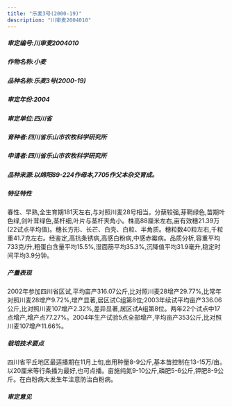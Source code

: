 ```yaml
---
title: "乐麦3号(2000-19)"
description: "川审麦2004010"
---
```

##### 审定编号:川审麦2004010

##### 作物名称:小麦

##### 品种名称:乐麦3号(2000-19)

##### 审定年份:2004

##### 审定单位:四川省

##### 育种者:四川省乐山市农牧科学研究所

##### 申请者:四川省乐山市农牧科学研究所

##### 品种来源:以绵阳89-224作母本,7705作父本杂交育成。

##### 特征特性
春性、早熟,全生育期181天左右,与对照川麦28号相当。分蘖较强,芽鞘绿色,苗期叶色绿,剑叶茸绿色,茎杆细,叶片与茎杆夹角小。株高88厘米左右,亩有效穗21.39万(22试点平均值)。穗长方形、长芒、白壳、白粒、半角质。穗粒数40粒左右,千粒重41.7克左右。经鉴定,高抗条锈病,高感白粉病,中感赤霉病。品质分析,容重平均733克/升,粗蛋白含量平均15.5%,湿面筋平均35.3%,沉降值平均31.9毫升,稳定时间平均3.9分钟。

##### 产量表现
2002年参加四川省区试,平均亩产316.07公斤,比对照川麦28增产29.77%,比常年对照川麦28增产9.72%,增产显著,居区试C组第8位;2003年续试平均亩产336.06公斤,比对照川麦107增产2.32%,差异显著,居区试A组第8位。两年22个试点中17点增产,增产点77.27%。2004年生产试验5点全部增产,平均亩产353公斤,比对照川麦107增产11.66%。

##### 栽培技术要点
四川省平丘地区最适播期在11月上旬,亩用种量8-9公斤,基本苗控制在13-15万/亩。以20厘米等行条播为最好,也可点播。亩施纯氮9-10公斤,磷肥5-6公斤,钾肥8-9公斤。在白粉病大发生年注意防治白粉病。

##### 审定意见

